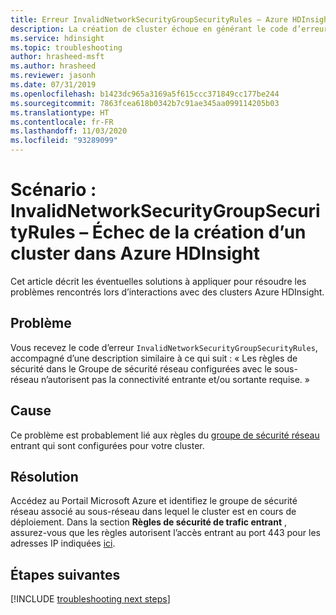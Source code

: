 ```yaml
---
title: Erreur InvalidNetworkSecurityGroupSecurityRules – Azure HDInsight
description: La création de cluster échoue en générant le code d’erreur InvalidNetworkSecurityGroupSecurityRules
ms.service: hdinsight
ms.topic: troubleshooting
author: hrasheed-msft
ms.author: hrasheed
ms.reviewer: jasonh
ms.date: 07/31/2019
ms.openlocfilehash: b1423dc965a3169a5f615ccc371849cc177be244
ms.sourcegitcommit: 7863fcea618b0342b7c91ae345aa099114205b03
ms.translationtype: HT
ms.contentlocale: fr-FR
ms.lasthandoff: 11/03/2020
ms.locfileid: "93289099"
---
```

# <a name="scenario-invalidnetworksecuritygroupsecurityrules---cluster-creation-fails-in-azure-hdinsight"></a>Scénario : InvalidNetworkSecurityGroupSecurityRules – Échec de la création d’un cluster dans Azure HDInsight

Cet article décrit les éventuelles solutions à appliquer pour résoudre les problèmes rencontrés lors d’interactions avec des clusters Azure HDInsight.

## <a name="issue"></a>Problème

Vous recevez le code d’erreur `InvalidNetworkSecurityGroupSecurityRules`, accompagné d’une description similaire à ce qui suit : « Les règles de sécurité dans le Groupe de sécurité réseau configurées avec le sous-réseau n’autorisent pas la connectivité entrante et/ou sortante requise. »

## <a name="cause"></a>Cause

Ce problème est probablement lié aux règles du [groupe de sécurité réseau](../../virtual-network/virtual-network-vnet-plan-design-arm.md) entrant qui sont configurées pour votre cluster.

## <a name="resolution"></a>Résolution

Accédez au Portail Microsoft Azure et identifiez le groupe de sécurité réseau associé au sous-réseau dans lequel le cluster est en cours de déploiement. Dans la section **Règles de sécurité de trafic entrant** , assurez-vous que les règles autorisent l’accès entrant au port 443 pour les adresses IP indiquées [ici](../control-network-traffic.md).

## <a name="next-steps"></a>Étapes suivantes

[!INCLUDE [troubleshooting next steps](../../../includes/hdinsight-troubleshooting-next-steps.md)]